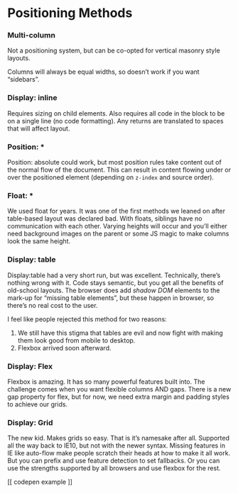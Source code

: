 # Positioning Methods  
  
### Multi-column  
  
Not a positioning system, but can be co-opted for vertical masonry style layouts.   
  
Columns will always be equal widths, so doesn’t work if you want “sidebars”.   
  
### Display: inline  
  
Requires sizing on child elements. Also requires all code in the block to be on a single line (no code formatting). Any returns are translated to spaces that will affect layout.   
  
### Position: *    
  
Position: absolute could work, but most position rules take content out of the normal flow of the document. This can result in content flowing under or over the positioned element (depending on `z-index` and source order).   
  
### Float: *  
  
We used float for years. It was one of the first methods we leaned on after table-based layout was declared bad. With floats, siblings have no communication with each other. Varying heights will occur and you’ll either need background images on the parent or some JS magic to make columns look the same height.   
  
### Display: table  
  
Display:table had a very short run, but was excellent. Technically, there’s nothing wrong with it. Code stays semantic, but you get all the benefits of old-school layouts. The browser does add _shadow DOM_ elements to the mark-up for “missing table elements”, but these happen in browser, so there’s no real cost to the user.   
  
I feel like people rejected this method for two reasons:  
  
1. We still have this stigma that tables are evil and now fight with making them look good from mobile to desktop.   
2. Flexbox arrived soon afterward.   
  
### Display: Flex    
  
Flexbox is amazing. It has so many powerful features built into. The challenge comes when you want flexible columns AND gaps. There is a new gap property for flex, but for now, we need extra margin and padding styles to achieve our grids.   
  
### Display: Grid    
  
The new kid. Makes grids so easy. That is it’s namesake after all. Supported all the way back to IE10, but not with the newer syntax. Missing features in IE like auto-flow make people scratch their heads at how to make it all work. But you can prefix and use feature detection to set fallbacks. Or you can use the strengths supported by all browsers and use flexbox for the rest.  
  
[[ codepen example ]]